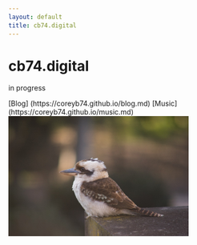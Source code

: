 ```yaml
---
layout: default
title: cb74.digital
---
```

<body>
	<h1>cb74.digital</h1>
	<p>in progress
	</p>
	[Blog] (https://coreyb74.github.io/blog.md)
	[Music] (https://coreyb74.github.io/music.md)

<img src="images/DSC08828-2.jpg" width="360" height="240" class="center"/>
</body>
